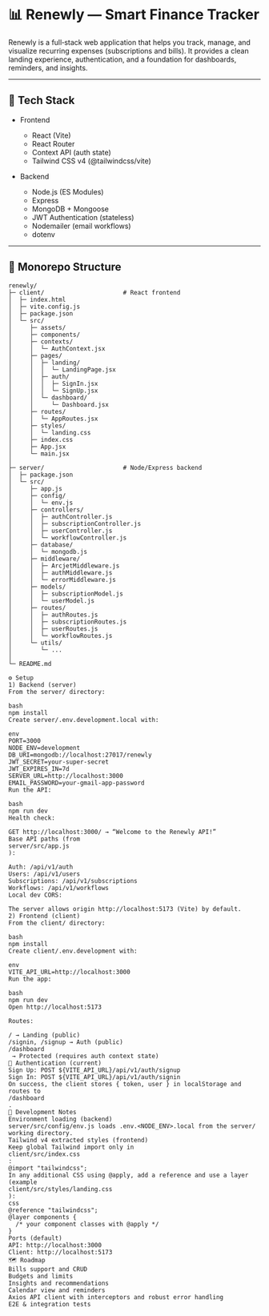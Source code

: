 # 📊 Renewly — Smart Finance Tracker

Renewly is a full‑stack web application that helps you track, manage, and visualize recurring expenses (subscriptions and bills). It provides a clean landing experience, authentication, and a foundation for dashboards, reminders, and insights.

---

## 🚀 Tech Stack

- Frontend
  - React (Vite)
  - React Router
  - Context API (auth state)
  - Tailwind CSS v4 (@tailwindcss/vite)

- Backend
  - Node.js (ES Modules)
  - Express
  - MongoDB + Mongoose
  - JWT Authentication (stateless)
  - Nodemailer (email workflows)
  - dotenv

---

## 📂 Monorepo Structure

```text
renewly/
├─ client/                      # React frontend
│  ├─ index.html
│  ├─ vite.config.js
│  ├─ package.json
│  └─ src/
│     ├─ assets/
│     ├─ components/
│     ├─ contexts/
│     │  └─ AuthContext.jsx
│     ├─ pages/
│     │  ├─ landing/
│     │  │  └─ LandingPage.jsx
│     │  ├─ auth/
│     │  │  ├─ SignIn.jsx
│     │  │  └─ SignUp.jsx
│     │  └─ dashboard/
│     │     └─ Dashboard.jsx
│     ├─ routes/
│     │  └─ AppRoutes.jsx
│     ├─ styles/
│     │  └─ landing.css
│     ├─ index.css
│     ├─ App.jsx
│     └─ main.jsx
│
├─ server/                      # Node/Express backend
│  ├─ package.json
│  └─ src/
│     ├─ app.js
│     ├─ config/
│     │  └─ env.js
│     ├─ controllers/
│     │  ├─ authController.js
│     │  ├─ subscriptionController.js
│     │  ├─ userController.js
│     │  └─ workflowController.js
│     ├─ database/
│     │  └─ mongodb.js
│     ├─ middleware/
│     │  ├─ ArcjetMiddleware.js
│     │  ├─ authMiddleware.js
│     │  └─ errorMiddleware.js
│     ├─ models/
│     │  ├─ subscriptionModel.js
│     │  └─ userModel.js
│     ├─ routes/
│     │  ├─ authRoutes.js
│     │  ├─ subscriptionRoutes.js
│     │  ├─ userRoutes.js
│     │  └─ workflowRoutes.js
│     └─ utils/
│        └─ ...
│
└─ README.md

⚙️ Setup
1) Backend (server)
From the server/ directory:

bash
npm install
Create server/.env.development.local with:

env
PORT=3000
NODE_ENV=development
DB_URI=mongodb://localhost:27017/renewly
JWT_SECRET=your-super-secret
JWT_EXPIRES_IN=7d
SERVER_URL=http://localhost:3000
EMAIL_PASSWORD=your-gmail-app-password
Run the API:

bash
npm run dev
Health check:

GET http://localhost:3000/ → “Welcome to the Renewly API!”
Base API paths (from 
server/src/app.js
):

Auth: /api/v1/auth
Users: /api/v1/users
Subscriptions: /api/v1/subscriptions
Workflows: /api/v1/workflows
Local dev CORS:

The server allows origin http://localhost:5173 (Vite) by default.
2) Frontend (client)
From the client/ directory:

bash
npm install
Create client/.env.development with:

env
VITE_API_URL=http://localhost:3000
Run the app:

bash
npm run dev
Open http://localhost:5173

Routes:

/ → Landing (public)
/signin, /signup → Auth (public)
/dashboard
 → Protected (requires auth context state)
🔐 Authentication (current)
Sign Up: POST ${VITE_API_URL}/api/v1/auth/signup
Sign In: POST ${VITE_API_URL}/api/v1/auth/signin
On success, the client stores { token, user } in localStorage and routes to 
/dashboard
.
🧩 Development Notes
Environment loading (backend)
server/src/config/env.js loads .env.<NODE_ENV>.local from the server/ working directory.
Tailwind v4 extracted styles (frontend)
Keep global Tailwind import only in 
client/src/index.css
:
@import "tailwindcss";
In any additional CSS using @apply, add a reference and use a layer (example 
client/src/styles/landing.css
):
css
@reference "tailwindcss";
@layer components {
  /* your component classes with @apply */
}
Ports (default)
API: http://localhost:3000
Client: http://localhost:5173
🗺️ Roadmap
Bills support and CRUD
Budgets and limits
Insights and recommendations
Calendar view and reminders
Axios API client with interceptors and robust error handling
E2E & integration tests